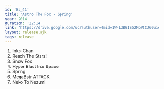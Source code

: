 ```yaml
---
id: 'BL_41'
title: 'Astro The Fox - Spring'
year: 2014
duration: '22:14'
link: 'https://drive.google.com/uc?authuser=0&id=1W-LZBGIS52MpVtCJ60uieLY23ttcuIms&export=download'
layout: release.njk
tags: release
---
```


01. Inko-Chan
02. Reach The Stars!
03. Snow Fox
04. Hyper Blast Into Space
05. Spring
06. MegaBstr ATTACK
07. Neko To Nezumi